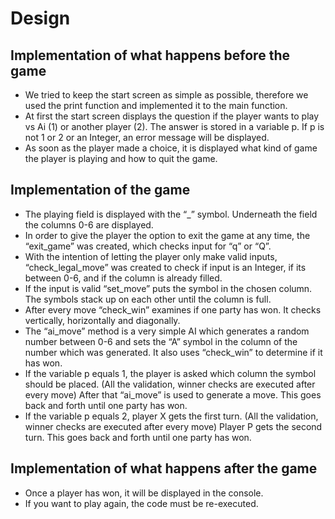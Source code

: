 # Design #

## Implementation of what happens before the game ##

* We tried to keep the start screen as simple as possible, therefore we used the print function and implemented it to the main function.
* At first the start screen displays the question if the player wants to play vs Ai (1) or another player (2). The answer is stored in a variable p. If p is not 1 or 2 or an Integer, an error message will be displayed.
* As soon as the player made a choice, it is displayed what kind of game the player is playing and how to quit the game.

## Implementation of the game ##

* The playing field is displayed with the “_” symbol. Underneath the field the columns 0-6 are displayed.
* In order to give the player the option to exit the game at any time, the “exit_game” was created, which checks input for “q” or “Q”. 
* With the intention of letting the player only make valid inputs, “check_legal_move” was created to check if input is an Integer, if its between 0-6, and if the column is already filled.
* If the input is valid “set_move” puts the symbol in the chosen column. The symbols stack up on each other until the column is full.
* After every move “check_win” examines if one party has won. It checks vertically, horizontally and diagonally.
* The “ai_move” method is a very simple AI which generates a random number between 0-6 and sets the “A” symbol in the column of the number which was generated. It also uses “check_win” to determine if it has won.
* If the variable p equals 1, the player is asked which column the symbol should be placed. (All the validation, winner checks are executed after every move) After that “ai_move” is used to generate a move. This goes back and forth until one party has won.
* If the variable p equals 2, player X gets the first turn. (All the validation, winner checks are executed after every move) Player P gets the second turn. This goes back and forth until one party has won.

## Implementation of what happens after the game ##

* Once a player has won, it will be displayed in the console.
* If you want to play again, the code must be re-executed. 